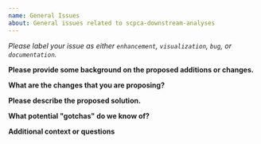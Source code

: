 ```yaml
---
name: General Issues
about: General issues related to scpca-downstream-analyses
---
```


_Please label your issue as either `enhancement`, `visualization`, `bug`, or `documentation`._

**Please provide some background on the proposed additions or changes.**
<!--Include a clear and concise description of why the changes are needed.
If you are proposing a new feature, describe the unmet need that the feature is filling.-->

**What are the changes that you are proposing?**
<!--Describe the additional feature or other changes that need to be made to solve the problem.-->

**Please describe the proposed solution.**
<!--Describe the approach you plan on using and be as detailed as possible.-->

**What potential "gotchas" do we know of?**
<!--Are there any potential caveats we should be aware of?
Have you considered any alternative solutions?-->

**Additional context or questions**
<!--Add any other additional questions or context that is useful to address this issue.
If you have any examples or screenshots of plots or error messages, include them here.-->
